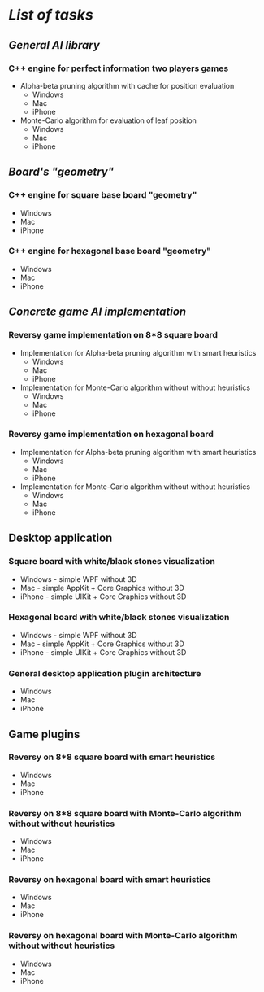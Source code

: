 # **_List of tasks_** #

## _General AI library_ ##
### C++ engine for perfect information two players games ###
  * Alpha-beta pruning algorithm with cache for position evaluation
    * Windows
    * Mac
    * iPhone
  * Monte-Carlo algorithm for evaluation of leaf position
    * Windows
    * Mac
    * iPhone

## _Board's "geometry"_ ##
### C++ engine for square base board "geometry" ###
  * Windows
  * Mac
  * iPhone
### C++ engine for hexagonal base board "geometry" ###
  * Windows
  * Mac
  * iPhone

## _Concrete game AI implementation_ ##
### Reversy game implementation on 8\*8 square board ###
  * Implementation for Alpha-beta pruning algorithm with smart heuristics
    * Windows
    * Mac
    * iPhone
  * Implementation for Monte-Carlo algorithm without without heuristics
    * Windows
    * Mac
    * iPhone
### Reversy game implementation on hexagonal board ###
  * Implementation for Alpha-beta pruning algorithm with smart heuristics
    * Windows
    * Mac
    * iPhone
  * Implementation for Monte-Carlo algorithm without without heuristics
    * Windows
    * Mac
    * iPhone


## Desktop application ##
### Square board with white/black stones visualization ###
  * Windows - simple WPF without 3D
  * Mac - simple AppKit + Core Graphics without 3D
  * iPhone - simple UIKit + Core Graphics without 3D
### Hexagonal board with white/black stones visualization ###
  * Windows - simple WPF without 3D
  * Mac - simple AppKit + Core Graphics without 3D
  * iPhone - simple UIKit + Core Graphics without 3D
### General desktop application plugin architecture ###
  * Windows
  * Mac
  * iPhone

## Game plugins ##
### Reversy on 8\*8 square board with smart heuristics ###
  * Windows
  * Mac
  * iPhone

### Reversy on 8\*8 square board with Monte-Carlo algorithm without without heuristics ###
  * Windows
  * Mac
  * iPhone

### Reversy on hexagonal board with smart heuristics ###
  * Windows
  * Mac
  * iPhone

### Reversy on hexagonal board with Monte-Carlo algorithm without without heuristics ###
  * Windows
  * Mac
  * iPhone